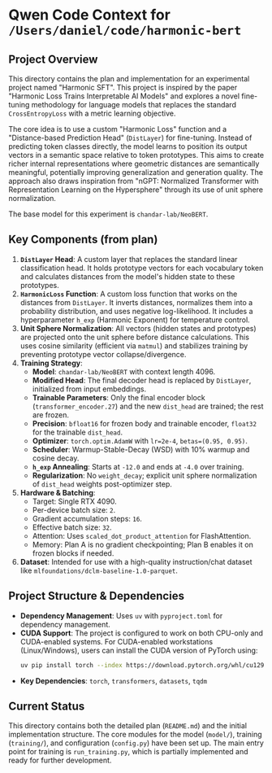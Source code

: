 # Qwen Code Context for `/Users/daniel/code/harmonic-bert`

## Project Overview

This directory contains the plan and implementation for an experimental project named "Harmonic SFT". This project is inspired by the paper "Harmonic Loss Trains Interpretable AI Models" and explores a novel fine-tuning methodology for language models that replaces the standard `CrossEntropyLoss` with a metric learning objective.

The core idea is to use a custom "Harmonic Loss" function and a "Distance-based Prediction Head" (`DistLayer`) for fine-tuning. Instead of predicting token classes directly, the model learns to position its output vectors in a semantic space relative to token prototypes. This aims to create richer internal representations where geometric distances are semantically meaningful, potentially improving generalization and generation quality. The approach also draws inspiration from "nGPT: Normalized Transformer with Representation Learning on the Hypersphere" through its use of unit sphere normalization.

The base model for this experiment is `chandar-lab/NeoBERT`.

## Key Components (from plan)

1.  **`DistLayer` Head**: A custom layer that replaces the standard linear classification head. It holds prototype vectors for each vocabulary token and calculates distances from the model's hidden state to these prototypes.
2.  **`HarmonicLoss` Function**: A custom loss function that works on the distances from `DistLayer`. It inverts distances, normalizes them into a probability distribution, and uses negative log-likelihood. It includes a hyperparameter `h_exp` (Harmonic Exponent) for temperature control.
3.  **Unit Sphere Normalization**: All vectors (hidden states and prototypes) are projected onto the unit sphere before distance calculations. This uses cosine similarity (efficient via `matmul`) and stabilizes training by preventing prototype vector collapse/divergence.
4.  **Training Strategy**:
    *   **Model**: `chandar-lab/NeoBERT` with context length 4096.
    *   **Modified Head**: The final decoder head is replaced by `DistLayer`, initialized from input embeddings.
    *   **Trainable Parameters**: Only the final encoder block (`transformer_encoder.27`) and the new `dist_head` are trained; the rest are frozen.
    *   **Precision**: `bfloat16` for frozen body and trainable encoder, `float32` for the trainable `dist_head`.
    *   **Optimizer**: `torch.optim.AdamW` with `lr=2e-4`, `betas=(0.95, 0.95)`.
    *   **Scheduler**: Warmup-Stable-Decay (WSD) with 10% warmup and cosine decay.
    *   **`h_exp` Annealing**: Starts at `-12.0` and ends at `-4.0` over training.
    *   **Regularization**: No `weight_decay`; explicit unit sphere normalization of `dist_head` weights post-optimizer step.
5.  **Hardware & Batching**:
    *   Target: Single RTX 4090.
    *   Per-device batch size: `2`.
    *   Gradient accumulation steps: `16`.
    *   Effective batch size: `32`.
    *   Attention: Uses `scaled_dot_product_attention` for FlashAttention.
    *   Memory: Plan A is no gradient checkpointing; Plan B enables it on frozen blocks if needed.
6.  **Dataset**: Intended for use with a high-quality instruction/chat dataset like `mlfoundations/dclm-baseline-1.0-parquet`.

## Project Structure & Dependencies

- **Dependency Management**: Uses `uv` with `pyproject.toml` for dependency management.
- **CUDA Support**: The project is configured to work on both CPU-only and CUDA-enabled systems. For CUDA-enabled workstations (Linux/Windows), users can install the CUDA version of PyTorch using:
  ```bash
  uv pip install torch --index https://download.pytorch.org/whl/cu129
  ```
- **Key Dependencies**: `torch`, `transformers`, `datasets`, `tqdm`

## Current Status

This directory contains both the detailed plan (`README.md`) and the initial implementation structure. The core modules for the model (`model/`), training (`training/`), and configuration (`config.py`) have been set up. The main entry point for training is `run_training.py`, which is partially implemented and ready for further development.